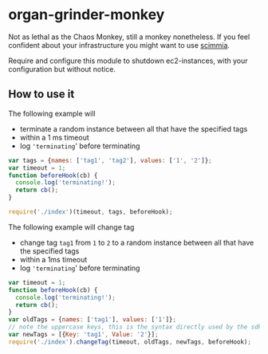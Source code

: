 # organ-grinder-monkey
Not as lethal as the Chaos Monkey, still a monkey nonetheless. If you feel confident
about your infrastructure you might want to use [scimmia](https://github.com/lazywithclass/scimmia).

Require and configure this module to shutdown ec2-instances, with your configuration but without notice.


## How to use it

The following example will 

* terminate a random instance between all that have the specified tags
* within a 1 ms timeout
* log `'terminating`' before terminating

```javascript
var tags = {names: ['tag1', 'tag2'], values: ['1', '2']};
var timeout = 1;
function beforeHook(cb) {
  console.log('terminating!');
  return cb();
}

require('./index')(timeout, tags, beforeHook);
```

The following example will change tag

* change tag `tag1` from `1` to `2` to a random instance between all that have the specified tags
* within a 1ms timeout
* log `'terminating`' before terminating

```javascript
var timeout = 1;
function beforeHook(cb) {
  console.log('terminating!');
  return cb();
}
var oldTags = {names: ['tag1'], values: ['1']};
// note the uppercase keys, this is the syntax directly used by the sdk
var newTags = [{Key: 'tag1', Value: '2'}];
require('./index').changeTag(timeout, oldTags, newTags, beforeHook);
```
